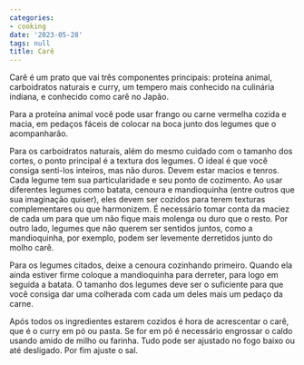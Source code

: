 ```yaml
---
categories:
- cooking
date: '2023-05-28'
tags: null
title: Carê
---
```


Carê é um prato que vai três componentes principais: proteína animal, carboidratos naturais e curry, um tempero mais conhecido na culinária indiana, e conhecido como carê no Japão.

Para a proteína animal você pode usar frango ou carne vermelha cozida e macia, em pedaços fáceis de colocar na boca junto dos legumes que o acompanharão.

Para os carboidratos naturais, além do mesmo cuidado com o tamanho dos cortes, o ponto principal é a textura dos legumes. O ideal é que você consiga senti-los inteiros, mas não duros. Devem estar macios e tenros. Cada legume tem sua particularidade e seu ponto de cozimento. Ao usar diferentes legumes como batata, cenoura e mandioquinha (entre outros que sua imaginação quiser), eles devem ser cozidos para terem texturas complementares ou que harmonizem. É necessário tomar conta da maciez de cada um para que um não fique mais molenga ou duro que o resto. Por outro lado, legumes que não querem ser sentidos juntos, como a mandioquinha, por exemplo, podem ser levemente derretidos junto do molho carê.

Para os legumes citados, deixe a cenoura cozinhando primeiro. Quando ela ainda estiver firme coloque a mandioquinha para derreter, para logo em seguida a batata. O tamanho dos legumes deve ser o suficiente para que você consiga dar uma colherada com cada um deles mais um pedaço da carne.

Após todos os ingredientes estarem cozidos é hora de acrescentar o carê, que é o curry em pó ou pasta. Se for em pó é necessário engrossar o caldo usando amido de milho ou farinha. Tudo pode ser ajustado no fogo baixo ou até desligado. Por fim ajuste o sal.
